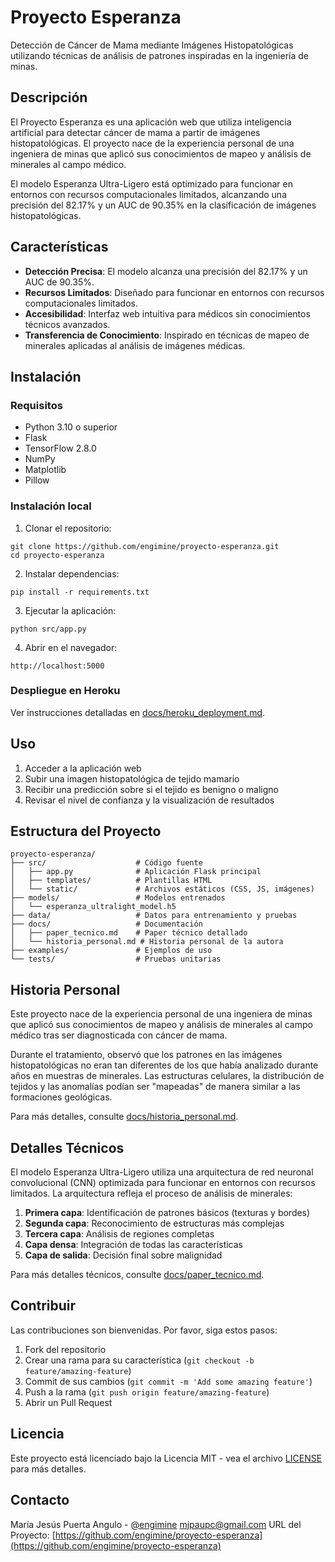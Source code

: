 # Proyecto Esperanza

Detección de Cáncer de Mama mediante Imágenes Histopatológicas utilizando técnicas de análisis de patrones inspiradas en la ingeniería de minas.

## Descripción

El Proyecto Esperanza es una aplicación web que utiliza inteligencia artificial para detectar cáncer de mama a partir de imágenes histopatológicas. El proyecto nace de la experiencia personal de una ingeniera de minas que aplicó sus conocimientos de mapeo y análisis de minerales al campo médico.

El modelo Esperanza Ultra-Ligero está optimizado para funcionar en entornos con recursos computacionales limitados, alcanzando una precisión del 82.17% y un AUC de 90.35% en la clasificación de imágenes histopatológicas.

## Características

- **Detección Precisa**: El modelo alcanza una precisión del 82.17% y un AUC de 90.35%.
- **Recursos Limitados**: Diseñado para funcionar en entornos con recursos computacionales limitados.
- **Accesibilidad**: Interfaz web intuitiva para médicos sin conocimientos técnicos avanzados.
- **Transferencia de Conocimiento**: Inspirado en técnicas de mapeo de minerales aplicadas al análisis de imágenes médicas.

## Instalación

### Requisitos

- Python 3.10 o superior
- Flask
- TensorFlow 2.8.0
- NumPy
- Matplotlib
- Pillow

### Instalación local

1. Clonar el repositorio:
```
git clone https://github.com/engimine/proyecto-esperanza.git
cd proyecto-esperanza
```

2. Instalar dependencias:
```
pip install -r requirements.txt
```

3. Ejecutar la aplicación:
```
python src/app.py
```

4. Abrir en el navegador:
```
http://localhost:5000
```

### Despliegue en Heroku

Ver instrucciones detalladas en [docs/heroku_deployment.md](docs/heroku_deployment.md).

## Uso

1. Acceder a la aplicación web
2. Subir una imagen histopatológica de tejido mamario
3. Recibir una predicción sobre si el tejido es benigno o maligno
4. Revisar el nivel de confianza y la visualización de resultados

## Estructura del Proyecto

```
proyecto-esperanza/
├── src/                    # Código fuente
│   ├── app.py              # Aplicación Flask principal
│   ├── templates/          # Plantillas HTML
│   └── static/             # Archivos estáticos (CSS, JS, imágenes)
├── models/                 # Modelos entrenados
│   └── esperanza_ultralight_model.h5
├── data/                   # Datos para entrenamiento y pruebas
├── docs/                   # Documentación
│   ├── paper_tecnico.md    # Paper técnico detallado
│   └── historia_personal.md # Historia personal de la autora
├── examples/               # Ejemplos de uso
└── tests/                  # Pruebas unitarias
```

## Historia Personal

Este proyecto nace de la experiencia personal de una ingeniera de minas que aplicó sus conocimientos de mapeo y análisis de minerales al campo médico tras ser diagnosticada con cáncer de mama.

Durante el tratamiento, observó que los patrones en las imágenes histopatológicas no eran tan diferentes de los que había analizado durante años en muestras de minerales. Las estructuras celulares, la distribución de tejidos y las anomalías podían ser "mapeadas" de manera similar a las formaciones geológicas.

Para más detalles, consulte [docs/historia_personal.md](docs/historia_personal.md).

## Detalles Técnicos

El modelo Esperanza Ultra-Ligero utiliza una arquitectura de red neuronal convolucional (CNN) optimizada para funcionar en entornos con recursos limitados. La arquitectura refleja el proceso de análisis de minerales:

1. **Primera capa**: Identificación de patrones básicos (texturas y bordes)
2. **Segunda capa**: Reconocimiento de estructuras más complejas
3. **Tercera capa**: Análisis de regiones completas
4. **Capa densa**: Integración de todas las características
5. **Capa de salida**: Decisión final sobre malignidad

Para más detalles técnicos, consulte [docs/paper_tecnico.md](docs/paper_tecnico.md).

## Contribuir

Las contribuciones son bienvenidas. Por favor, siga estos pasos:

1. Fork del repositorio
2. Crear una rama para su característica (`git checkout -b feature/amazing-feature`)
3. Commit de sus cambios (`git commit -m 'Add some amazing feature'`)
4. Push a la rama (`git push origin feature/amazing-feature`)
5. Abrir un Pull Request

## Licencia

Este proyecto está licenciado bajo la Licencia MIT - vea el archivo [LICENSE](LICENSE) para más detalles.

## Contacto

María Jesús Puerta Angulo - [@engimine](https://github.com/engimine)
mjpaupc@gmail.com
URL del Proyecto: [https://github.com/engimine/proyecto-esperanza](https://github.com/engimine/proyecto-esperanza)


